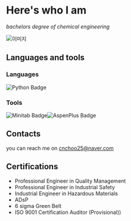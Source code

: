 # Here's who I am

*bachelors degree of chemical engineering*



![이미지](https://cdn.pixabay.com/photo/2017/08/07/16/36/cat-2605502_1280.jpg)

## Languages and tools
### Languages
<img src="https://img.shields.io/badge/Python-3776AB?style=flat" alt="Python Badge">

### Tools
<img src="https://img.shields.io/badge/Minitab-00843D?style=flat" alt="Minitab Badge"><img src="https://img.shields.io/badge/AspenTech-005B9F?style=flat&logo=azuredevops&logoColor=white" alt="AspenPlus Badge">






## Contacts
you can reach me on cnchoo25@naver.com

## Certifications
- Professional Engineer in Quality Management
- Professional Engineer in Industrial Safety
- Industrial Engineer in Hazardous Materials
- ADsP
- 6 sigma Green Belt
- ISO 9001 Certification Auditor (Provisional))

